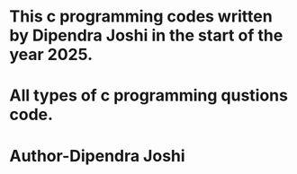 # This c programming codes written by Dipendra Joshi in the start of the year 2025.
# All types of c programming qustions code.
# Author-Dipendra Joshi
